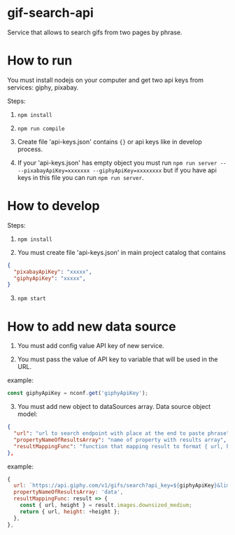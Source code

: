 # gif-search-api
Service that allows to search gifs from two pages by phrase.

# How to run

You must install nodejs on your computer and get two api keys from services: giphy, pixabay.

Steps:

1. `
npm install
`

2. `
npm run compile
`

3. Create file 'api-keys.json' contains `{}` or api keys like in develop process.

4. If your 'api-keys.json' has empty object you must run `
npm run server -- --pixabayApiKey=xxxxxxx --giphyApiKey=xxxxxxxx
` but if you have api keys in this file you can run `npm run server`.

# How to develop

Steps:

1. `
npm install
`

2. You must create file 'api-keys.json' in main project catalog that contains
```json
{
  "pixabayApiKey": "xxxxx",
  "giphyApiKey": "xxxxx",
}
```

3. `
npm start
`

# How to add new data source

1. You must add config value API key of new service.

2. You must pass the value of API key to variable that will be used in the URL.

example:
```javascript
const giphyApiKey = nconf.get('giphyApiKey');
```

3. You must add new object to dataSources array.
Data source object model:

```json
{
  "url": "url to search endpoint with place at the end to paste phrase",
  "propertyNameOfResultsArray": "name of property with results array",
  "resultMappingFunc": "function that mapping result to format { url, height }",
},
```

example:
```javascript
{
  url: `https://api.giphy.com/v1/gifs/search?api_key=${giphyApiKey}&limit=10&q=`,
  propertyNameOfResultsArray: 'data',
  resultMappingFunc: result => {
    const { url, height } = result.images.downsized_medium;
    return { url, height: +height };
  },
},
```
